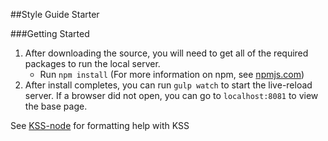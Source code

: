 ##Style Guide Starter

###Getting Started
1. After downloading the source, you will need to get all of the required packages to run the local server. 
	- Run `npm install` (For more information on npm, see [npmjs.com](https://www.npmjs.com/))
2. After install completes, you can run `gulp watch` to start the live-reload server. If a browser did not open, you can go to `localhost:8081` to view the base page. 



See [KSS-node](https://github.com/kss-node/kss-node) for formatting help with KSS